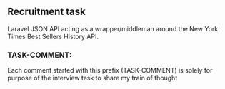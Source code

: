 ## Recruitment task
Laravel JSON API acting as a wrapper/middleman around the New York Times Best Sellers History API.

### TASK-COMMENT: 
Each comment started with this prefix (TASK-COMMENT) is solely for purpose of the interview task to share my train of thought

